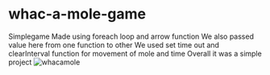# whac-a-mole-game
Simplegame
Made using foreach loop and arrow function 
We also passed value here from one function to other
We used set time out and clearInterval function for movement of mole and time
Overall it was a simple project
![whacamole](https://user-images.githubusercontent.com/71884601/118349976-db4c2880-b573-11eb-8f3f-e06f6ca6c1b3.PNG)
